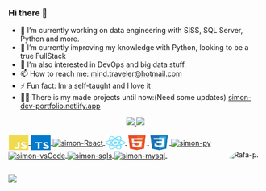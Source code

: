 ### Hi there 👋

- 🔭 I’m currently working on data engineering with SISS, SQL Server, Python and more.
- 🌱 I’m currently improving my knowledge with Python, looking to be a true FullStack
- 👯 I’m also interested in DevOps and big data stuff.
- 📫 How to reach me: mind.traveler@hotmail.com
- ⚡ Fun fact: Im a self-taught and I love it
- 🐱‍👤 There is my made projects until now:(Need some updates) [simon-dev-portfolio.netlify.app](https://simon-dev-portfolio.netlify.app/) 

<div align="center">
  <a href="https://github.com/simon-henrique">
  <img height="180em" src="https://github-readme-stats.vercel.app/api?username=simon-henrique&show_icons=true&theme=aura&include_all_commits=true&count_private=true"/>
  <img height="180em" src="https://github-readme-stats.vercel.app/api/top-langs/?username=simon-henrique&layout=compact&langs_count=7&theme=aura"/>
</div>
  
  <div style="display: inline_block"><br>
  <img align="center" alt="simon-Js" height="30" width="40" src="https://raw.githubusercontent.com/devicons/devicon/master/icons/javascript/javascript-plain.svg">
  <img align="center" alt="simon-Ts" height="30" width="40" src="https://raw.githubusercontent.com/devicons/devicon/master/icons/typescript/typescript-plain.svg">  
  <img align="center" alt="simon-React" height="30" width="40" src="https://cdn.jsdelivr.net/gh/devicons/devicon/icons/angularjs/angularjs-original.svg" />
  <img align="center" alt="simon-React" height="30" width="40" src="https://raw.githubusercontent.com/devicons/devicon/master/icons/react/react-original.svg"> 
  <img align="center" alt="simon-HTML" height="30" width="40" src="https://raw.githubusercontent.com/devicons/devicon/master/icons/html5/html5-original.svg">
  <img align="center" alt="simon-CSS" height="30" width="40" src="https://raw.githubusercontent.com/devicons/devicon/master/icons/css3/css3-original.svg">
  <img align="center" alt="simon-py" height="40" width="40"src="https://icongr.am/devicon/python-original.svg?size=128&color=currentColor">
  <img align="center" alt="simon-vsCode" height="30" width="40"src="https://icongr.am/devicon/visualstudio-plain.svg?size=128&color=currentColor">
  <img align="center" alt="simon-sqls" height="55" width="55"src="https://logosdownload.com/logo/Microsoft-SQL-Server-logos.svg">
  <img align="center" alt="simon-mysql" height="55" width="55"src="https://cdn.jsdelivr.net/gh/devicons/devicon/icons/mysql/mysql-original-wordmark.svg">


  <img src="" />

  


  
  

  <img align="right" alt="Rafa-pic" height="150" style="border-radius:50px;" src="https://cdn.discordapp.com/attachments/709096256034570282/962976455057367090/simon2.gif">
</div>
  
  ##
  
<div>
   <a href="https://www.linkedin.com/in/simon-hs/" target="_blank"><img src="https://img.shields.io/badge/-LinkedIn-%230077B5?style=for-the-badge&logo=linkedin&logoColor=white" target="_blank"></a> 
